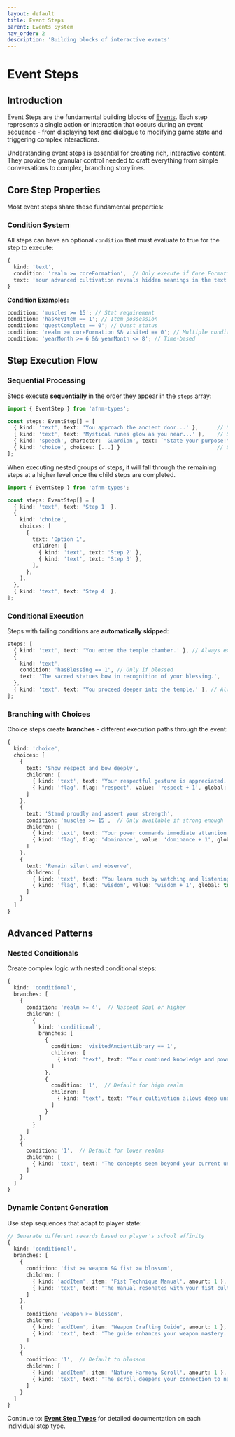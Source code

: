 ```yaml
---
layout: default
title: Event Steps
parent: Events System
nav_order: 2
description: 'Building blocks of interactive events'
---
```


# Event Steps

## Introduction

Event Steps are the fundamental building blocks of [Events](events). Each step represents a single action or interaction that occurs during an event sequence - from displaying text and dialogue to modifying game state and triggering complex interactions.

Understanding event steps is essential for creating rich, interactive content. They provide the granular control needed to craft everything from simple conversations to complex, branching storylines.

## Core Step Properties

Most event steps share these fundamental properties:

### Condition System

All steps can have an optional `condition` that must evaluate to true for the step to execute:

```typescript
{
  kind: 'text',
  condition: 'realm >= coreFormation',  // Only execute if Core Formation or higher
  text: 'Your advanced cultivation reveals hidden meanings in the text.'
}
```

**Condition Examples:**

```typescript
condition: 'muscles >= 15'; // Stat requirement
condition: 'hasKeyItem == 1'; // Item possession
condition: 'questComplete == 0'; // Quest status
condition: 'realm >= coreFormation && visited == 0'; // Multiple conditions
condition: 'yearMonth >= 6 && yearMonth <= 8'; // Time-based
```

## Step Execution Flow

### Sequential Processing

Steps execute **sequentially** in the order they appear in the `steps` array:

```typescript
import { EventStep } from 'afnm-types';

const steps: EventStep[] = [
  { kind: 'text', text: 'You approach the ancient door...' },      // Step 1
  { kind: 'text', text: 'Mystical runes glow as you near...' },    // Step 2
  { kind: 'speech', character: 'Guardian', text: `"State your purpose!"` }, // Step 3
  { kind: 'choice', choices: [...] }                               // Step 4
];
```

When executing nested groups of steps, it will fall through the remaining steps at a higher level once the child steps are completed.

```typescript
import { EventStep } from 'afnm-types';

const steps: EventStep[] = [
  { kind: 'text', text: 'Step 1' },
  {
    kind: 'choice',
    choices: [
      {
        text: 'Option 1',
        children: [
          { kind: 'text', text: 'Step 2' },
          { kind: 'text', text: 'Step 3' },
        ],
      },
    ],
  },
  { kind: 'text', text: 'Step 4' },
];
```

### Conditional Execution

Steps with failing conditions are **automatically skipped**:

```typescript
steps: [
  { kind: 'text', text: 'You enter the temple chamber.' }, // Always executes
  {
    kind: 'text',
    condition: 'hasBlessing == 1', // Only if blessed
    text: 'The sacred statues bow in recognition of your blessing.',
  },
  { kind: 'text', text: 'You proceed deeper into the temple.' }, // Always executes
];
```

### Branching with Choices

Choice steps create **branches** - different execution paths through the event:

```typescript
{
  kind: 'choice',
  choices: [
    {
      text: 'Show respect and bow deeply',
      children: [
        { kind: 'text', text: 'Your respectful gesture is appreciated.' },
        { kind: 'flag', flag: 'respect', value: 'respect + 1', global: true }
      ]
    },
    {
      text: 'Stand proudly and assert your strength',
      condition: 'muscles >= 15',  // Only available if strong enough
      children: [
        { kind: 'text', text: 'Your power commands immediate attention.' },
        { kind: 'flag', flag: 'dominance', value: 'dominance + 1', global: true }
      ]
    },
    {
      text: 'Remain silent and observe',
      children: [
        { kind: 'text', text: 'You learn much by watching and listening.' },
        { kind: 'flag', flag: 'wisdom', value: 'wisdom + 1', global: true }
      ]
    }
  ]
}
```

## Advanced Patterns

### Nested Conditionals

Create complex logic with nested conditional steps:

```typescript
{
  kind: 'conditional',
  branches: [
    {
      condition: 'realm >= 4',  // Nascent Soul or higher
      children: [
        {
          kind: 'conditional',
          branches: [
            {
              condition: 'visitedAncientLibrary == 1',
              children: [
                { kind: 'text', text: 'Your combined knowledge and power reveal hidden secrets.' }
              ]
            },
            {
              condition: '1',  // Default for high realm
              children: [
                { kind: 'text', text: 'Your cultivation allows deep understanding.' }
              ]
            }
          ]
        }
      ]
    },
    {
      condition: '1',  // Default for lower realms
      children: [
        { kind: 'text', text: 'The concepts seem beyond your current understanding.' }
      ]
    }
  ]
}
```

### Dynamic Content Generation

Use step sequences that adapt to player state:

```typescript
// Generate different rewards based on player's school affinity
{
  kind: 'conditional',
  branches: [
    {
      condition: 'fist >= weapon && fist >= blossom',
      children: [
        { kind: 'addItem', item: 'Fist Technique Manual', amount: 1 },
        { kind: 'text', text: 'The manual resonates with your fist cultivation.' }
      ]
    },
    {
      condition: 'weapon >= blossom',
      children: [
        { kind: 'addItem', item: 'Weapon Crafting Guide', amount: 1 },
        { kind: 'text', text: 'The guide enhances your weapon mastery.' }
      ]
    },
    {
      condition: '1',  // Default to blossom
      children: [
        { kind: 'addItem', item: 'Nature Harmony Scroll', amount: 1 },
        { kind: 'text', text: 'The scroll deepens your connection to nature.' }
      ]
    }
  ]
}
```

Continue to: **[Event Step Types](steps/)** for detailed documentation on each individual step type.

